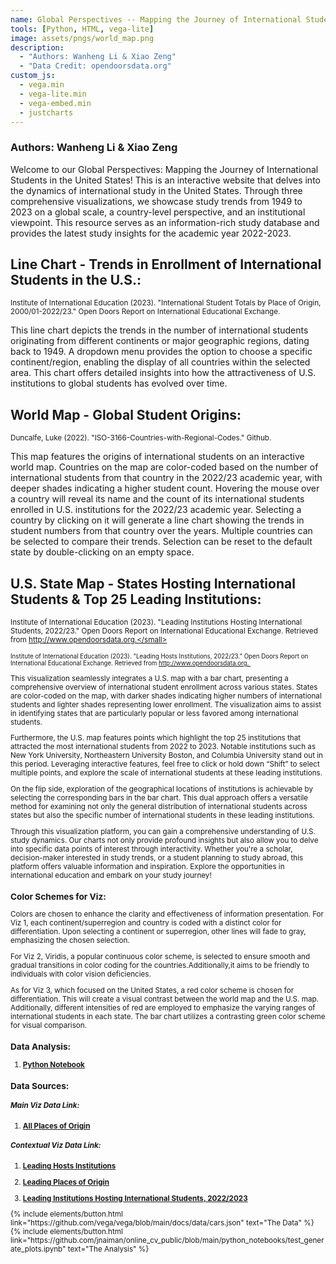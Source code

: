 ```yaml
---
name: Global Perspectives -- Mapping the Journey of International Students in US Institutions
tools: [Python, HTML, vega-lite]
image: assets/pngs/world_map.png
description: 
  - "Authors: Wanheng Li & Xiao Zeng"
  - "Data Credit: opendoorsdata.org"
custom_js:
  - vega.min
  - vega-lite.min
  - vega-embed.min
  - justcharts
---
```


### Authors: Wanheng Li & Xiao Zeng

Welcome to our Global Perspectives: Mapping the Journey of International Students in the United States! This is an interactive website that delves into the dynamics of international study in the United States. Through three comprehensive visualizations, we showcase study trends from 1949 to 2023 on a global scale, a country-level perspective, and an institutional viewpoint. This resource serves as an information-rich study database and provides the latest study insights for the academic year 2022-2023.




## Line Chart - Trends in Enrollment of International Students in the U.S.:

<vegachart schema-url="{{ site.baseurl }}/assets/json/Viz1.json" style="width: 100%"></vegachart>

<small>Institute of International Education (2023). "International Student Totals by Place of Origin, 2000/01-2022/23." Open Doors Report on International Educational Exchange.</small>


This line chart depicts the trends in the number of international students originating from different continents or major geographic regions, dating back to 1949. A dropdown menu provides the option to choose a specific continent/region, enabling the display of all countries within the selected area. This chart offers detailed insights into how the attractiveness of U.S. institutions to global students has evolved over time.




## World Map - Global Student Origins:

<vegachart schema-url="{{ site.baseurl }}/assets/json/Viz2.json" style="width: 100%"></vegachart>

<small>Duncalfe, Luke (2022). "ISO-3166-Countries-with-Regional-Codes." Github.</small>


This map features the origins of international students on an interactive 
world map. Countries on the map are color-coded based on the number of international students from that country in the 2022/23 academic year, with deeper shades indicating a higher student count. Hovering the mouse over a country will reveal its name and the count of its international students enrolled in U.S. institutions for the 2022/23 academic year. Selecting a country by clicking on it will generate a line chart showing the trends in student numbers from that country over the years. Multiple countries can be selected to compare their trends. Selection can be reset to the default state by double-clicking on an empty space.




## U.S. State Map - States Hosting International Students & Top 25 Leading Institutions:

<vegachart schema-url="{{ site.baseurl }}/assets/json/Viz3.json" style="width: 100%"></vegachart>

<small>Institute of International Education (2023). "Leading Institutions Hosting International Students, 2022/23." Open Doors Report on International Educational Exchange. Retrieved from http://www.opendoorsdata.org.</small>

<small>Institute of International Education (2023). "Leading Hosts Institutions, 2022/23." Open Doors Report on International Educational Exchange. Retrieved from http://www.opendoorsdata.org. </small>


This visualization seamlessly integrates a U.S. map with a bar chart, presenting a comprehensive overview of international student enrollment across various states. States are color-coded on the map, with darker shades indicating higher numbers of international students and lighter shades representing lower enrollment. The visualization aims to assist in identifying states that are particularly popular or less favored among international students.

Furthermore, the U.S. map features points which highlight the top 25 institutions that attracted the most international students from 2022 to 2023. Notable institutions such as New York University, Northeastern University Boston, and Columbia University stand out in this period. Leveraging interactive features, feel free to click or hold down “Shift” to select multiple points, and explore the scale of international students at these leading institutions.

On the flip side, exploration of the geographical locations of institutions is achievable by selecting the corresponding bars in the bar chart. This dual approach offers a versatile method for examining not only the general distribution of international students across states but also the specific number of international students in these leading institutions.




Through this visualization platform, you can gain a comprehensive understanding of U.S. study dynamics. Our charts not only provide profound insights but also allow you to delve into specific data points of interest through interactivity. Whether you're a scholar, decision-maker interested in study trends, or a student planning to study abroad, this platform offers valuable information and inspiration. Explore the opportunities in international education and embark on your study journey!




### Color Schemes for Viz:
Colors are chosen to enhance the clarity and effectiveness of information presentation. For Viz 1, each continent/superregion and country is coded with a distinct color for differentiation. Upon selecting a continent or superregion, other lines will fade to gray, emphasizing the chosen selection.

For Viz 2, Viridis, a popular continuous color scheme, is selected to ensure smooth and gradual transitions in color coding for the countries.Additionally,it aims to be friendly to individuals with color vision deficiencies. 

As for Viz 3, which focused on the United States, a red color scheme is chosen for differentiation. This will  create a visual contrast between the world map and the U.S. map. Additionally, different intensities of red are employed to emphasize the varying ranges of international students in each state. The bar chart utilizes a contrasting green color scheme for visual comparison.




### Data Analysis:
1. [**Python Notebook**](https://github.com/WanhengL/WanhengL.github.io/blob/main/python_notebooks/International%20Students%20in%20the%20US%20analysis.ipynb)


### Data Sources:
##### Main Viz Data Link:

1. [**All Places of Origin**](https://opendoorsdata.org/data/international-students/all-places-of-origin/)

##### Contextual Viz Data Link:

1. [**Leading Hosts Institutions**](https://opendoorsdata.org/data/international-students/leading-institutions/)

2. [**Leading Places of Origin**](https://opendoorsdata.org/data/international-students/leading-places-of-origin/)

3. [**Leading Institutions Hosting International Students, 2022/2023**](https://opendoorsdata.org/infographic/u-s-states-hosting-international-students-2022-23/)



<!-- these are written in a combo of html and liquid --> 

<div class="left">
{% include elements/button.html link="https://github.com/vega/vega/blob/main/docs/data/cars.json" text="The Data" %}
</div>

<div class="right">
{% include elements/button.html link="https://github.com/jnaiman/online_cv_public/blob/main/python_notebooks/test_generate_plots.ipynb" text="The Analysis" %}
</div>
